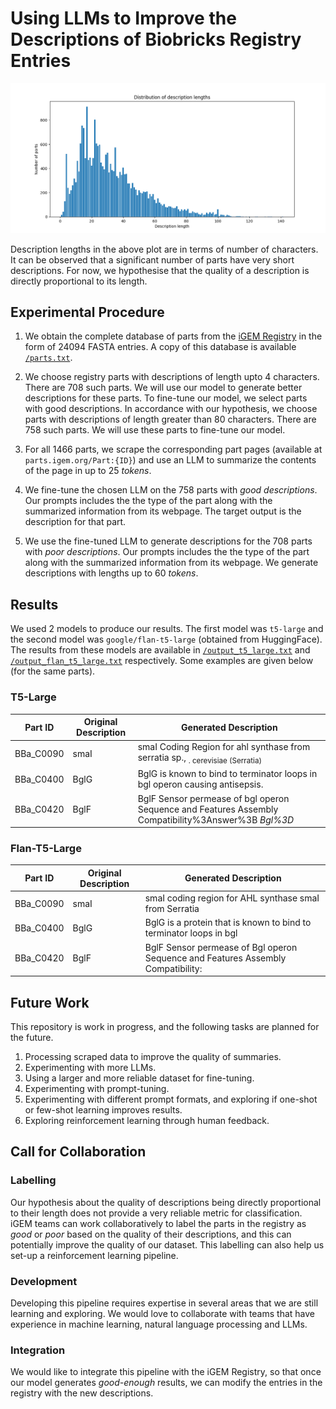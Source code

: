 # Using LLMs to Improve the Descriptions of Biobricks Registry Entries

![](https://raw.githubusercontent.com/iGEMIISc/biobricks/master/parts%20versus%20description%20lengths.png)

Description lengths in the above plot are in terms of number of characters. It can be observed that a significant number of parts have very short descriptions. For now, we hypothesise that the quality of a description is directly proportional to its length.

## Experimental Procedure

1. We obtain the complete database of parts from the [iGEM Registry](http://parts.igem.org/fasta/parts/All_Parts) in the form of 24094 FASTA entries. A copy of this database is available [`/parts.txt`](https://raw.githubusercontent.com/iGEMIISc/biobricks/master/parts.txt).

2. We choose registry parts with descriptions of length upto 4 characters. There are 708 such parts. We will use our model to generate better descriptions for these parts. To fine-tune our model, we select parts with good descriptions. In accordance with our hypothesis, we choose parts with descriptions of length greater than 80 characters. There are 758 such parts. We will use these parts to fine-tune our model.

3. For all 1466 parts, we scrape the corresponding part pages (available at `parts.igem.org/Part:{ID}`) and use an LLM to summarize the contents of the page in up to 25 _tokens_.

4. We fine-tune the chosen LLM on the 758 parts with _good descriptions_. Our prompts includes the the type of the part along with the summarized information from its webpage. The target output is the description for that part.

5. We use the fine-tuned LLM to generate descriptions for the 708 parts with _poor descriptions_. Our prompts includes the the type of the part along with the summarized information from its webpage. We generate descriptions with lengths up to 60 _tokens_.

## Results

We used 2 models to produce our results. The first model was `t5-large` and the second model was `google/flan-t5-large` (obtained from HuggingFace). The results from these models are available in [`/output_t5_large.txt`](https://raw.githubusercontent.com/iGEMIISc/biobricks/master/output_t5_large.txt) and [`/output_flan_t5_large.txt`](https://raw.githubusercontent.com/iGEMIISc/biobricks/master/output_flan_t5_large.txt) respectively. Some examples are given below (for the same parts).

### T5-Large

| Part ID | Original Description | Generated Description |
| --- | --- | --- |
| BBa_C0090 | smaI | smaI Coding Region for ahl synthase from serratia sp., <sub>. cerevisiae (Serratia) |
| BBa_C0400 | BglG | BglG is known to bind to terminator loops in bgl operon causing antisepsis. |
| BBa_C0420 | BglF | BglF Sensor permease of bgl operon Sequence and Features Assembly Compatibility%3Answer%3B <i>Bgl%3D |

### Flan-T5-Large

| Part ID | Original Description | Generated Description |
| --- | --- | --- |
| BBa_C0090 | smaI | smaI coding region for AHL synthase smaI from Serratia |
| BBa_C0400 | BglG | BglG is a protein that is known to bind to terminator loops in bgl |
| BBa_C0420 | BglF | BglF Sensor permease of Bgl operon Sequence and Features Assembly Compatibility: |

## Future Work
This repository is work in progress, and the following tasks are planned for the future.

1. Processing scraped data to improve the quality of summaries.
2. Experimenting with more LLMs.
3. Using a larger and more reliable dataset for fine-tuning.
4. Experimenting with prompt-tuning.
5. Experimenting with different prompt formats, and exploring if one-shot or few-shot learning improves results.
6. Exploring reinforcement learning through human feedback. 

## Call for Collaboration

### Labelling
Our hypothesis about the quality of descriptions being directly proportional to their length does not provide a very reliable metric for classification. iGEM teams can work collaboratively to label the parts in the registry as _good_ or _poor_ based on the quality of their descriptions, and this can potentially improve the quality of our dataset. This labelling can also help us set-up a reinforcement learning pipeline.

### Development
Developing this pipeline requires expertise in several areas that we are still learning and exploring. We would love to collaborate with teams that have experience in machine learning, natural language processing and LLMs.

### Integration
We would like to integrate this pipeline with the iGEM Registry, so that once our model generates _good-enough_ results, we can modify the entries in the registry with the new descriptions.
